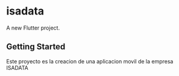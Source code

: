 # isadata

A new Flutter project.

## Getting Started

Este proyecto es la creacion de una aplicacion movil de la empresa ISADATA
